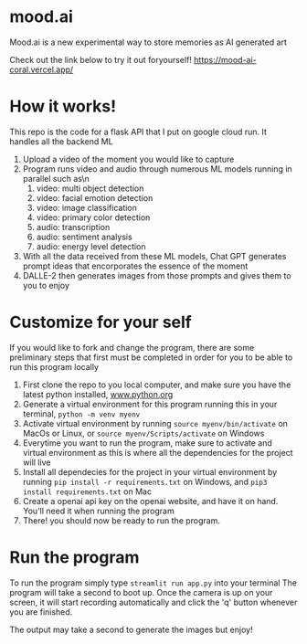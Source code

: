 # mood.ai
Mood.ai is a new experimental way to store memories as AI generated art

Check out the link below to try it out foryourself!
https://mood-ai-coral.vercel.app/


# How it works!
This repo is the code for a flask API that I put on google cloud run. It handles all the backend ML 
1. Upload a video of the moment you would like to capture
2. Program runs video and audio through numerous ML models running in parallel such as\n
    <ol><li>video: multi object detection</li>
    <li>video: facial emotion detection</li>
    <li>video: image classification</li>
    <li>video: primary color detection</li>
    <li>audio: transcription</li>
    <li>audio: sentiment analysis</li>
    <li>audio: energy level detection</li></ol>
3. With all the data received from these ML models, Chat GPT generates prompt ideas that encorporates the essence of the moment
4. DALLE-2 then generates images from those prompts and gives them to you to enjoy

# Customize for your self
If you would like to fork and change the program, there are some preliminary steps that first must be completed in order for you to be able to run this program locally

1. First clone the repo to you local computer, and make sure you have the latest python installed, www.python.org
2. Generate a virtual environment for this program running this in your terminal,
```python -m venv myenv```
3. Activate virtual environment by running
```source myenv/bin/activate``` on MacOs or Linux, or 
```source myenv/Scripts/activate``` on Windows
4. Everytime you want to run the program, make sure to activate and virtual environment as this is where all the dependencies for the project will live
5. Install all dependecies for the project in your virtual environment by running 
```pip install -r requirements.txt``` on Windows, and
```pip3 install requirements.txt``` on Mac
6. Create a openai api key on the openai website, and have it on hand. You'll need it when running the program
9. There! you should now be ready to run the program.

# Run the program
To run the program simply type
```streamlit run app.py``` into your terminal
The program will take a second to boot up. Once the camera is up on your screen, it will start recording automatically and click the 'q' button whenever you are finished. 

The output may take a second to generate the images but enjoy!
